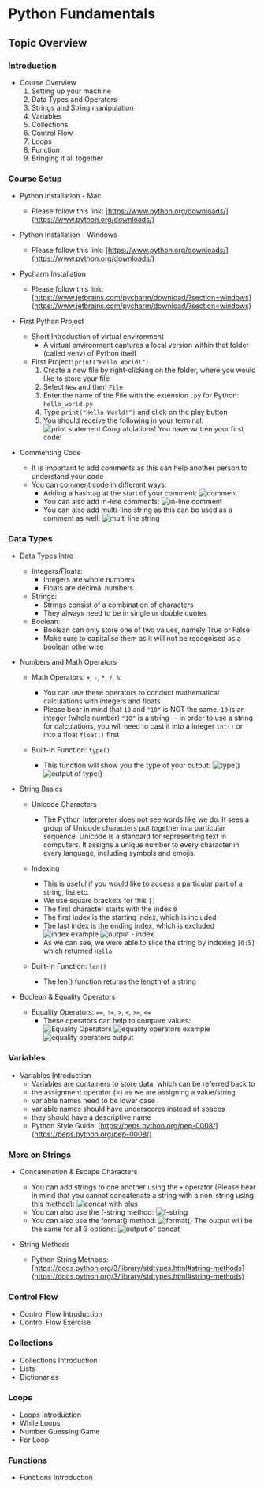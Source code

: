 # Python Fundamentals

## Topic Overview

### Introduction
- Course Overview
  1. Setting up your machine
  2. Data Types and Operators
  3. Strings and String manipulation
  4. Variables
  5. Collections
  6. Control Flow
  7. Loops
  8. Function
  9. Bringing it all together


### Course Setup

- Python Installation - Mac
  - Please follow this link: [https://www.python.org/downloads/](https://www.python.org/downloads/)
- Python Installation - Windows
  - Please follow this link: [https://www.python.org/downloads/](https://www.python.org/downloads/)

- Pycharm Installation
  - Please follow this link: [https://www.jetbrains.com/pycharm/download/?section=windows](https://www.jetbrains.com/pycharm/download/?section=windows)

- First Python Project
   - Short Introduction of virtual environment
     - A virtual environment captures a local version within that folder (called venv) of Python itself
   - First Project: `print("Hello World!")`
     1. Create a new file by right-clicking on the folder, where you would like to store your file
     2. Select `New` and then `File`
     3. Enter the name of the File with the extension `.py` for Python: `hello_world.py`
     4. Type `print("Hello World!")` and click on the play button
     5. You should receive the following in your terminal:
     ![print statement](img_1.png)
     Congratulations! You have written your first code!

- Commenting Code
  - It is important to add comments as this can help another person to understand your code
  - You can comment code in different ways:
    - Adding a hashtag at the start of your comment:
    ![comment](img_2.png)
    - You can also add in-line comments:
    ![in-line comment](img_3.png)
    - You can also add multi-line string as this can be used as a comment as well:
    ![multi line string](img_4.png)
    
  

### Data Types

- Data Types Intro
  - Integers/Floats:
    - Integers are whole numbers
    - Floats are decimal numbers
  - Strings:
    - Strings consist of a combination of characters
    - They always need to be in single or double quotes
  - Boolean:
    - Boolean can only store one of two values, namely True or False
    - Make sure to capitalise them as it will not be recognised as a boolean otherwise


- Numbers and Math Operators
  - Math Operators: `+`, `-`, `*`, `/`, `%`:
    - You can use these operators to conduct mathematical calculations with integers and floats
    - Please bear in mind that `10` and `"10"` is NOT the same. 
      `10` is an integer (whole number)
      `"10"` is a string -- in order to use a string for calculations, you will need to cast it into a integer `int()` or into a float `float()` first

  - Built-In Function: `type()`
    - This function will show you the type of your output:
    ![type()](img_5.png) ![output of type()](img_6.png)
    

- String Basics
  - Unicode Characters
    - The Python Interpreter does not see words like we do. It sees a group of Unicode characters put together in a particular sequence.
      Unicode is a standard for representing text in computers. It assigns a unique number to every character in every language, including symbols and emojis.
  - Indexing
    - This is useful if you would like to access a particular part of a string, list etc.
    - We use square brackets for this `[]`
    - The first character starts with the index `0` 
    - The first index is the starting index, which is included
    - The last index is the ending index, which is excluded
      ![index example](img_7.png) ![output - index](img_8.png)
    - As we can see, we were able to slice the string by indexing `[0:5]` which returned `Hello`
  
  - Built-In Function: `len()`
    - The len() function returns the length of a string

- Boolean & Equality Operators
  - Equality Operators: `==`, `!=`, `>`, `<`, `>=`, `<=`
    - These operators can help to compare values:
      ![Equality Operators](img_9.png)
      ![equality operators example](img_10.png)
      ![equality operators output](img_11.png)


### Variables

- Variables Introduction
  - Variables are containers to store data, which can be referred back to
  - the assignment operator (=) as we are assigning a value/string
  - variable names need to be lower case
  - variable names should have underscores instead of spaces
  - they should have a descriptive name
  - Python Style Guide: [https://peps.python.org/pep-0008/](https://peps.python.org/pep-0008/)


### More on Strings

- Concatenation & Escape Characters
  - You can add strings to one another using the `+` operator (Please bear in mind that you cannot concatenate a string with a non-string using this method):
    ![concat with plus](img_12.png)
  - You can also use the f-string method:
    ![f-string](img_14.png)
  - You can also use the format() method:
    ![format()](img_15.png)
The output will be the same for all 3 options:
    ![output of concat](img_13.png)

- String Methods
  - Python String Methods: [https://docs.python.org/3/library/stdtypes.html#string-methods](https://docs.python.org/3/library/stdtypes.html#string-methods)


### Control Flow

- Control Flow Introduction
- Control Flow Exercise

### Collections

- Collections Introduction
- Lists
- Dictionaries

### Loops

- Loops Introduction
- While Loops
- Number Guessing Game
- For Loop

### Functions

- Functions Introduction



